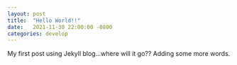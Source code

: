 ```yaml
---
layout: post
title:  "Hello World!!"
date:   2021-11-30 22:00:00 -0800
categories: develop
---
```

My first post using Jekyll blog...where will it go?? Adding some more words.


